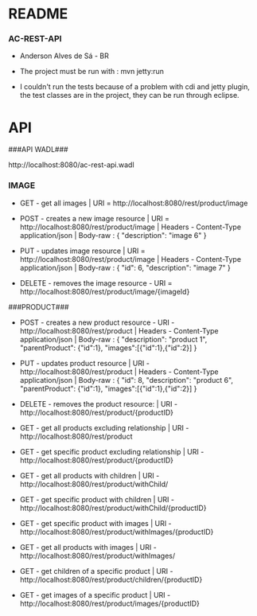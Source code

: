 # README #

### AC-REST-API ### 

* Anderson Alves de Sá - BR

* The project must be run with : mvn jetty:run
* I couldn't run the tests because of a problem with cdi and jetty plugin, the test classes are in the project, they can be run through eclipse.


# API #


###API WADL###

http://localhost:8080/ac-rest-api.wadl

### IMAGE ###

* GET - get all images | URI = http://localhost:8080/rest/product/image

* POST - creates a new image resource | URI = http://localhost:8080/rest/product/image | 
Headers - Content-Type application/json |
Body-raw :
{
  "description": "image 6"
}

* PUT - updates image resource | URI = http://localhost:8080/rest/product/image |
Headers - Content-Type application/json |
Body-raw :
{
    "id": 6, 
    "description": "image 7"
}

* DELETE - removes the image resource - URI = http://localhost:8080/rest/product/image/{imageId}


###PRODUCT###

* POST - creates a new product resource - URI - http://localhost:8080/rest/product |
Headers - Content-Type application/json |
Body-raw :
{
    "description": "product 1",
    "parentProduct": {"id":1},
	"images":[{"id":1},{"id":2}]
}

* PUT - updates product resource | URI - http://localhost:8080/rest/product |
Headers - Content-Type application/json |
Body-raw :
{
    "id": 8,
    "description": "product 6",
    "parentProduct": {"id":1},
	"images":[{"id":1},{"id":2}]
}

* DELETE - removes the product resource: | URI - http://localhost:8080/rest/product/{productID}


* GET - get all products excluding relationship | URI - http://localhost:8080/rest/product

* GET - get specific product excluding relationship | URI - http://localhost:8080/rest/product/{productID}

* GET - get all products with children | URI - http://localhost:8080/rest/product/withChild/

* GET - get specific product with children | URI - http://localhost:8080/rest/product/withChild/{productID}

* GET - get specific product with images | URI - http://localhost:8080/rest/product/withImages/{productID}

* GET - get all products with images | URI - http://localhost:8080/rest/product/withImages/

* GET - get children of a specific product | URI - http://localhost:8080/rest/product/children/{productID}

* GET - get images of a specific product | URI - http://localhost:8080/rest/product/images/{productID}